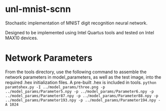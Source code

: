 # unl-mnist-scnn
Stochastic implementation of MNIST digit recognition neural network.

Designed to be implemented using Intel Quartus tools and tested on Intel MAX10 devices.

# Network Parameters
From the tools directory, use the following command to assemble the network parameters in model_parameters, as well as the test image, into the required .hex initialization files. A pre-built .hex is included in tools.
```python paramtohex.py -I ../model_params/three.png -p ../model_params/Parameter5.npy -p ../model_params/Parameter6.npy -p ../model_params/Parameter87.npy -p ../model_params/Parameter88.npy -p ../model_params/Parameter193.npy -p ../model_params/Parameter194.npy -A 1024```